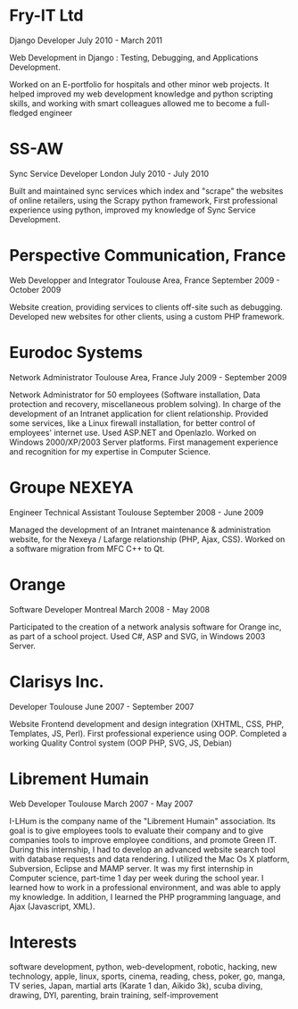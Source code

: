 # Fry-IT Ltd
Django Developer
July 2010 - March 2011

Web Development in Django : Testing, Debugging, and Applications Development.

Worked on an E-portfolio for hospitals and other minor web projects. It helped
improved my web development knowledge and python scripting skills, and working
with smart colleagues allowed me to become a full-fledged engineer



# SS-AW
Sync Service Developer
London
July 2010 - July 2010

Built and maintained sync services which index and "scrape" the websites of
online retailers, using the Scrapy python framework, 
First professional experience using python, improved my knowledge of Sync
Service Development.


# Perspective Communication, France
Web Developper and Integrator
Toulouse Area, France
September 2009 - October 2009

Website creation, providing services to clients off-site such as debugging.
Developed new websites for other clients, using a custom PHP framework.


# Eurodoc Systems
Network Administrator
Toulouse Area, France
July 2009 - September 2009

Network Administrator for 50 employees (Software installation, Data protection
and recovery, miscellaneous problem solving).
In charge of the development of an Intranet application for client relationship.
Provided some services, like a Linux firewall installation, for better control
of employees' internet use. Used ASP.NET and Openlazlo. Worked on Windows
2000/XP/2003 Server platforms.
First management experience and recognition for my expertise in Computer
Science.


# Groupe NEXEYA
Engineer Technical Assistant
Toulouse
September 2008 - June 2009

Managed the development of an Intranet maintenance & administration website, for
the Nexeya / Lafarge relationship (PHP, Ajax, CSS).
Worked on a software migration from MFC C++ to Qt.


# Orange
Software Developer
Montreal
March 2008 - May 2008

Participated to the creation of a network analysis software for Orange inc, as
part of a school project. Used C#, ASP and SVG, in Windows 2003 Server.


# Clarisys Inc.
Developer
Toulouse
June 2007 - September 2007

Website Frontend development and design integration (XHTML, CSS, PHP, Templates,
JS, Perl).
First professional experience using OOP. Completed a working Quality Control
system (OOP PHP, SVG, JS, Debian)


# Librement Humain
Web Developer
Toulouse
March 2007 - May 2007

I-LHum is the company name of the "Librement Humain" association. Its goal is to
give employees tools to evaluate their company and to give companies tools to
improve employee conditions, and promote Green IT.
During this internship, I had to develop an advanced website search tool with
database requests and data rendering. I utilized the Mac Os X platform,
Subversion, Eclipse and MAMP server. It was my first internship in Computer
science, part-time 1 day per week during the school year. I learned how to work
in a professional environment, and was able to apply my knowledge. In addition,
I learned the PHP programming language, and Ajax (Javascript, XML).



# Interests
software development, python, web-development, robotic, hacking, new technology,
apple, linux, sports, cinema, reading, chess, poker, go, manga, TV series,
Japan, martial arts (Karate 1 dan, Aikido 3k), scuba diving, drawing, DYI,
parenting, brain training, self-improvement
